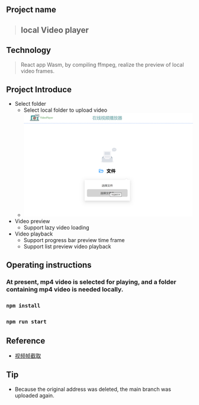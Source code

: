 ## Project name
> ## local Video player

## Technology
> React app
> Wasm, by compiling ffmpeg, realize the preview of local video frames.

## Project Introduce
* Select folder
    * Select local folder to upload video
    * ![image](https://github.com/yyyy02/VideoPlayer/blob/main/src/images/main.png)
* Video preview
    * Support lazy video loading
* Video playback
    * Support progress bar preview time frame
    * Support list preview video playback


## Operating instructions
### At present, mp4 video is selected for playing, and a folder containing mp4 video is needed locally.
### `npm install`
### `npm run start`



## Reference
* [视频帧截取](https://juejin.cn/post/6854573219454844935)


## Tip
* Because the original address was deleted, the main branch was uploaded again.
